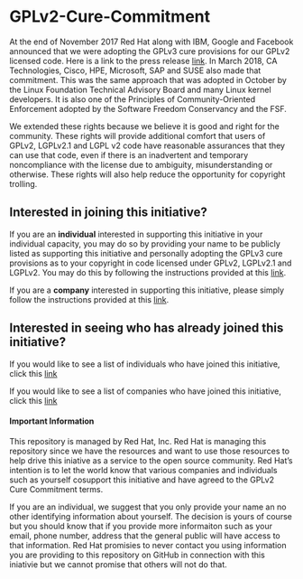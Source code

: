 # GPLv2-Cure-Commitment

At the end of November 2017 Red Hat along with IBM, Google and Facebook announced that we were adopting the GPLv3 cure provisions for our GPLv2 licensed code. Here is a link to the press release [link](https://www.redhat.com/en/about/press-releases/technology-industry-leaders-join-forces-increase-predictability-open-source-licensing). In March 2018, CA Technologies, Cisco, HPE, Microsoft, SAP and SUSE also made that commitment. This was the same approach that was adopted in October by the Linux Foundation Technical Advisory Board and many Linux kernel developers. It is also one of the Principles of Community-Oriented Enforcement adopted by the Software Freedom Conservancy and the FSF.

We extended these rights because we believe it is good and right for the community. These rights will provide additional comfort that users of GPLv2, LGPLv2.1 and LGPL v2 code have reasonable assurances that they can use that code, even if there is an inadvertent and temporary noncompliance with the license due to ambiguity, misunderstanding or otherwise. These rights will also help reduce the opportunity for copyright trolling.

## Interested in joining this initiative?

If you are an **individual** interested in supporting this initiative in your individual capacity, you may do so by providing your name to be publicly listed as supporting this initiative and personally adopting the GPLv3 cure provisions as to your copyright in code licensed under GPLv2, LGPLv2.1 and LGPLv2.  You may do this by following the instructions provided at this [link](https://github.com/commoncure/GPLv2-Cure-Commitment/blob/a16cd167cf3c2578c86c1381d6781e883ed26620/Individual/README-INDIVIDUAL.md).

If you are a **company** interested in supporting this initiative, please simply follow the instructions provided at this [link](https://github.com/commoncure/GPLv2-Cure-Commitment/blob/73315d70aad0515a020caceeee8106a09785fa23/Company/README-COMPANY.md).

## Interested in seeing who has already joined this initiative?

If you would like to see a list of individuals who have joined this initiative, click this [link](https://github.com/commoncure/GPLv2-Cure-Commitment/blob/02a3ff7696cce39033791081b6704d1a16a49fee/Individual/README-INDIVIDUAL.md)

If you would like to see a list of companies who have joined this initiative, click this [link](https://github.com/commoncure/GPLv2-Cure-Commitment/blob/14b8082ed46e2f62509f2b9ca36f10c012b70a05/Company/Company-List.md)

#### Important Information

This repository is managed by Red Hat, Inc. Red Hat is managing this repository since we have the resources and want to use those resources to help drive this iniative as a service to the open source community. Red Hat’s intention is to let the world know that various companies and individuals such as yourself cosupport this initiative and have agreed to the GPLv2 Cure Commitment terms.  

If you are an individual, we suggest that you only provide your name an no other identifying information about yourself. The decision is yours of course but you should know that if you provide more informaiton such as your email, phone number, address that the general public will have access to that information.  Red Hat promisies to never contact you using information you are providing to this repository on GitHub in connection with this iniativie but we cannot promise that others will not do that.  




